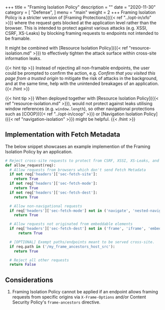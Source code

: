+++
title = "Framing Isolation Policy"
description = ""
date = "2020-11-30"
category = [
    "Defense",
]
menu = "main"
weight = 2
+++
Framing Isolation Policy is a stricter version of [Framing Protections]({{< ref "../opt-in/xfo" >}}) where the request gets blocked at the application level rather than the browser. This is intended to protect against various attacks (e.g. XSSI, CSRF, XS-Leaks) by blocking framing requests to endpoints not intended to be framable.

It might be combined with [Resource Isolation Policy]({{< ref "resource-isolation.md" >}}) to effectively tighten the attack surface within cross-site information leaks.

{{< hint tip >}}
Instead of rejecting all non-framable endpoints, the user could be prompted to confirm the action, e.g. *Confirm that you visited this page from a trusted origin* to mitigate the risk of attacks in the background, and at the same time, help with the unintended breakages of an application.
{{< /hint >}}

{{< hint tip >}}
When deployed together with [Resource Isolation Policy]({{< ref "resource-isolation.md" >}}), would not protect against leaks utilising window references (e.g. `window.length`), so other navigational protections such as [COOP]({{< ref "../opt-in/coop" >}}) or [Navigation Isolation Policy]({{< ref "navigation-isolation" >}}) might be helpful.
{{< /hint >}}

## Implementation with Fetch Metadata

The below snippet showcases an example implemention of the Framing Isolation Policy by an application.

```py
# Reject cross-site requests to protect from CSRF, XSSI, XS-Leaks, and other bugs
def allow_request(req):
  # Allow requests from browsers which don't send Fetch Metadata
  if not req['headers']['sec-fetch-site']:
    return True
  if not req['headers']['sec-fetch-mode']:
    return True
  if not req['headers']['sec-fetch-dest']:
    return True

  # Allow non-navigational requests
  if req['headers']['sec-fetch-mode'] not in ('navigate', 'nested-navigate'):
    return True

  # Allow requests not originated from embeddable elements
  if req['headers']['sec-fetch-dest'] not in ('frame', 'iframe', 'embed', 'object'):
      return True

  # [OPTIONAL] Exempt paths/endpoints meant to be served cross-site.
  if req.path in ('/my_frame_ancestors_host_src'):
    return True

  # Reject all other requests
  return False
```

## Considerations
1. Framing Isolation Policy cannot be applied if an endpoint allows framing requests from specific origins via  `X-Frame-Options` and/or Content Security Policy's
`frame-ancestors` directive.
